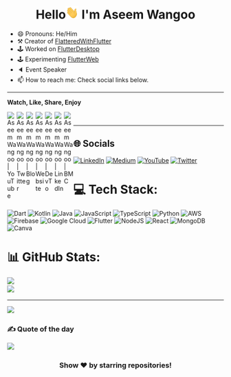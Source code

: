 <h1 align="center"> Hello<img src="https://github.com/AseemWangoo/AseemWangoo/blob/master/wave.gif" 
         alt="Waving hand animated gif"
         height="30"
         width="30" /> I'm Aseem Wangoo</h1>

- 😄 Pronouns: He/Him
- ⚒️ Creator of [FlatteredWithFlutter](https://flatteredwithflutter.com/)
- 🕹 Worked on [FlutterDesktop](https://web.flatteredwithflutter.com/#/)
- 🕹 Experimenting [FlutterWeb](https://web.flatteredwithflutter.com/)
- 🔈 Event Speaker
- 📫 How to reach me: Check social links below.

---

**Watch, Like, Share, Enjoy**

[<img align="left" alt="Aseem Wangoo | YouTube" width="22px" src="https://www.logo.wine/a/logo/YouTube/YouTube-Icon-Full-Color-Logo.wine.svg" />][youtube]
[<img align="left" alt="Aseem Wangoo | Twitter" width="22px" src="https://www.logo.wine/a/logo/Twitter/Twitter-Logo.wine.svg" />][twitter]
[<img align="left" alt="Aseem Wangoo | Blog" width="22px" src="https://www.svgrepo.com/show/122889/medium.svg" />][blog]
[<img align="left" alt="Aseem Wangoo | Website" width="22px" src="https://www.svgrepo.com/show/331785/website-generic.svg" />][website]
[<img align="left" alt="Aseem Wangoo | DevTo" width="22px" src="https://www.vectorlogo.zone/logos/devto/devto-icon.svg" />][devto]
[<img align="left" alt="Aseem Wangoo | LinkedIn" width="22px" src="https://www.svgrepo.com/show/134579/linkedin.svg" />][linkedin]
[<img align="left" alt="Aseem Wangoo | BMC" width="22px" src="https://www.svgrepo.com/show/56789/buy.svg" />][bmc]
<br>

---

## 🌐 Socials
[![LinkedIn](https://img.shields.io/badge/LinkedIn-0077B5?style=for-the-badge&logo=linkedin&logoColor=white)][linkedin] [![Medium](https://img.shields.io/badge/Medium-12100E?style=for-the-badge&logo=medium&logoColor=white)][blog] [![YouTube](https://img.shields.io/badge/YouTube-FF0000?style=for-the-badge&logo=youtube&logoColor=white)][youtube] [![Twitter](https://img.shields.io/twitter/follow/aseemwangoo?logo=Twitter&style=for-the-badge)][twitter]

# 💻 Tech Stack:
![Dart](https://img.shields.io/badge/dart-%230175C2.svg?style=for-the-badge&logo=dart&logoColor=white) ![Kotlin](https://img.shields.io/badge/kotlin-%230095D5.svg?style=for-the-badge&logo=kotlin&logoColor=white) ![Java](https://img.shields.io/badge/java-%23ED8B00.svg?style=for-the-badge&logo=java&logoColor=white) ![JavaScript](https://img.shields.io/badge/javascript-%23323330.svg?style=for-the-badge&logo=javascript&logoColor=%23F7DF1E) ![TypeScript](https://img.shields.io/badge/typescript-%23007ACC.svg?style=for-the-badge&logo=typescript&logoColor=white) ![Python](https://img.shields.io/badge/python-3670A0?style=for-the-badge&logo=python&logoColor=ffdd54) ![AWS](https://img.shields.io/badge/AWS-%23FF9900.svg?style=for-the-badge&logo=amazon-aws&logoColor=white) ![Firebase](https://img.shields.io/badge/firebase-%23039BE5.svg?style=for-the-badge&logo=firebase) ![Google Cloud](https://img.shields.io/badge/Google%20Cloud-%234285F4.svg?style=for-the-badge&logo=google-cloud&logoColor=white) ![Flutter](https://img.shields.io/badge/Flutter-%2302569B.svg?style=for-the-badge&logo=Flutter&logoColor=white) ![NodeJS](https://img.shields.io/badge/node.js-6DA55F?style=for-the-badge&logo=node.js&logoColor=white) ![React](https://img.shields.io/badge/react-%2320232a.svg?style=for-the-badge&logo=react&logoColor=%2361DAFB) ![MongoDB](https://img.shields.io/badge/MongoDB-%234ea94b.svg?style=for-the-badge&logo=mongodb&logoColor=white) ![Canva](https://img.shields.io/badge/Canva-%2300C4CC.svg?style=for-the-badge&logo=Canva&logoColor=white)


# 📊 GitHub Stats:
![](https://github-readme-stats.vercel.app/api?username=aseemwangoo&theme=blue-green&hide_border=false&include_all_commits=false&count_private=false)<br/>
![](https://github-readme-stats.vercel.app/api/top-langs/?username=aseemwangoo&theme=blue-green&hide_border=false&include_all_commits=false&count_private=false&layout=compact)

---
[![](https://visitcount.itsvg.in/api?id=aseemwangoo&label=Profile%20Views&color=1&icon=0&pretty=false)](https://visitcount.itsvg.in)

[youtube]: https://youtube.com/aseemwangoo
[twitter]: https://twitter.com/aseemwangoo
[blog]: https://medium.com/@aseemwangoo
[website]: https://flatteredwithflutter.com/
[devto]: https://dev.to/aseemwangoo
[bmc]: https://www.buymeacoffee.com/aseemwangoo/posts
[linkedin]: https://www.linkedin.com/in/aseemwangoo/

### ✍️ Quote of the day
![](https://quotes-github-readme.vercel.app/api?type=horizontal)


<div align="center">

### Show ❤️ by starring repositories!

</div>


